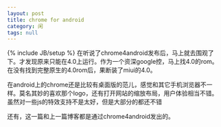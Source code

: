 ```yaml
---
layout: post
title: chrome for android
category: 闲
tags: null
---
```

{% include JB/setup %}
在听说了chrome4android发布后，马上就去围观了下。才发现原来只能在4.0上运行。作为一个资深google控，马上找4.0的rom。在没有找到完整原生的4.0rom后，果断装了miui的4.0。  
  
在android上的chrome还是比较有桌面版的范儿，感觉和其它手机浏览器不一样。莫名其妙的喜欢那个logo，还有打开网站的缩放布局，用户体验相当不错。虽然对一些js的特效支持不是太好，但是大部分的都还不错  
  
还有，这一篇和上一篇博客都是通过chrome4android发出的。